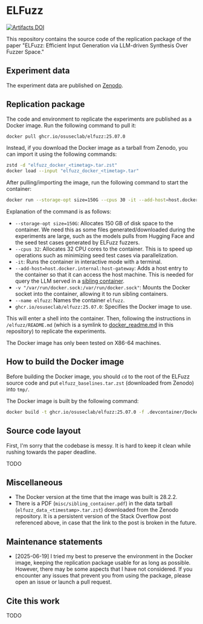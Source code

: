 # ELFuzz

[![Artifacts DOI](https://img.shields.io/badge/Artifacts_DOI-10.5281%2Fzenodo.15833146-green)](https://doi.org/10.5281/zenodo.15833146)

This repository contains the source code of the replication package of the paper "ELFuzz: Efficient Input Generation via LLM-driven Synthesis Over Fuzzer Space."

## Experiment data

The experiment data are published on [Zenodo](https://doi.org/10.5281/zenodo.15833146).

## Replication package

The code and environment to replicate the experiments are published as a Docker image. Run the following command to pull it:

```bash
docker pull ghcr.io/osuseclab/elfuzz:25.07.0
```

Instead, if you download the Docker image as a tarball from Zenodo, you can import it using the following commands:

```bash
zstd -d "elfuzz_docker_<timetag>.tar.zst"
docker load --input "elfuzz_docker_<timetag>.tar"
```

After pulling/importing the image, run the following command to start the container:

```bash
docker run --storage-opt size=150G --cpus 30 -it --add-host=host.docker.internal:host-gateway -v "/var/run/docker.sock:/var/run/docker.sock" --name elfuzz ghcr.io/osuseclab/elfuzz:25.07.0
```

Explanation of the command is as follows:

- `--storage-opt size=150G`: Allocates 150 GB of disk space to the container. We need this as some files generated/downloaded during the experiments are large, such as the models pulls from Hugging Face and the seed test cases generated by ELFuzz fuzzers.
- `--cpus 32`: Allocates 32 CPU cores to the container. This is to speed up operations such as minimizing seed test cases via parallelization.
- `-it`: Runs the container in interactive mode with a terminal.
- `--add-host=host.docker.internal:host-gateway`: Adds a host entry to the container so that it can access the host machine. This is needed for query the LLM served in a [sibling container](https://stackoverflow.com/questions/39151188/is-there-a-way-to-start-a-sibling-docker-container-mounting-volumes-from-the-hos).
- `-v "/var/run/docker.sock:/var/run/docker.sock"`: Mounts the Docker socket into the container, allowing it to run sibling containers.
- `--name elfuzz`: Names the container `elfuzz`.
- `ghcr.io/osuseclab/elfuzz:25.07.0`: Specifies the Docker image to use.

This will enter a shell into the container. Then, following the instructions in `/elfuzz/README.md` (which is a symlink to [docker_readme.md](docker_readme.md) in this repository) to replicate the experiments.

The Docker image has only been tested on X86-64 machines.

## How to build the Docker image

Before building the Docker image, you should `cd` to the root of the ELFuzz source code and put `elfuzz_baselines.tar.zst` (downloaded from Zenodo) into `tmp/`.

The Docker image is built by the following command:

```bash
docker build -t ghcr.io/osuseclab/elfuzz:25.07.0 -f .devcontainer/Dockerfile --target publish .
```

## Source code layout

First, I'm sorry that the codebase is messy. It is hard to keep it clean while rushing towards the paper deadline.

TODO

## Miscellaneous

- The Docker version at the time that the image was built is 28.2.2.
- There is a PDF (`misc/sibling_container.pdf`) in the data tarball (`elfuzz_data_<timestamp>.tar.zst`) downloaded from the Zenodo repository. It is a persistent version of the Stack Overflow post referenced above, in case that the link to the post is broken in the future.

## Maintenance statements

- \[2025-06-19\] I tried my best to preserve the environment in the Docker image, keeping the replication package usable for as long as possible. However, there may be some aspects that I have not considered. If you encounter any issues that prevent you from using the package, please open an issue or launch a pull request.

## Cite this work

TODO
